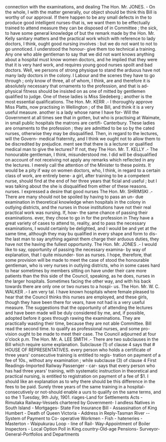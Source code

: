 <!-- PageNumber="1901.7" --> connection with the examinations, and dealing The Hon. Mr. JONES. - On the whole, I with the matter generally, our object should be think this Bill is worthy of our approval. If there happen to be any small defects in the to produce good intelligent nurses-that is, we want them to be effectually trained to attend measure they can be disposed of in Committee ; the sick, to have some general knowledge of but the remark made by the Hon. Mr. Kelly sanitary matters and the practical work which with reference to lady doctors, I think, ought good nursing involves : but we do not want to not to go unnoticed. I understood the honour- give them too technical a training. Any one who able gentleman to say that we did not want knows anything about a hospital must know women doctors, and he implied that they were that it is very hard work, and requires young good nurses spoilt and bad doctors. Well, we persons of strong physique to stand the arduous have not many lady doctors in the colony. I Labour and the scenes they have to go through ; only know of three, all of whom, I think, are and therefore it is absolutely necessary that ornaments to the profession, and that is ad- physical fitness should be insisted on as one of mitted by gentlemen qualified to judge. One of these ladies is Miss Siedeberg ; another is the most essential qualifications. The Hon. Mr. KERR .- I thoroughly approve Miss Platts, now practising in Wellington ; of the Bill, and think it is a very useful measure. another is a lady whose name I have for- Will the Government at all times see that in gotten, but who is practising at Waimate, in small public hospitals the matrons are certifi- Canterbury. These ladies are ornaments to the profession ; they are admitted to be so by the cated nurses, otherwise they may be disqualified. Then, in regard to the lectures, will the Govern- medical fraternity, and I think we ought not to allow them to be discredited by prejudice. ment see that there is a lecturer or qualified medical man to give the lectures? If not, they The Hon. Mr. T. KELLY .- The honourable gentleman, I think, misunderstood me. I did will be disqualified on account of not receiving not apply any remarks which reflected in any the lectures. I merely call the attention of the Minister to these points. It would be a pity if way on women doctors, who, I think, in regard to a certain class of work, are entirely bene- a girl, after training to be a competent nurse, should find at the end of her three years that ficial and useful ; but I was talking about the she is disqualified from either of these reasons. nurses. I expressed a desire that good nurses The Hon. Mr. SHRIMSKI .- There are many should not be spoiled by having to pass an un- due examination in theoretical knowledge when hospitals in the colony in outlying districts, and the nurses in those institutions have not their real practical work was nursing. If, how- the same chance of passing their examinations. ever, they chose to go in for the profession in They have a great variety of cases to attend to, reality, and to pass the necessary examinations, I would certainly be delighted, and I would be and yet at the same time, although they may bu qualified in every shape and form to dis- the last man to say anything against them charge their arduous duties, they have not the having the fullest opportunity. The Hon. Mr. JONES .- I would like to say, opportunity of passing the necessary examina- by way of explanation, that I quite misunder- tion as nurses. I hope, therefore, that some provision will be made to meet the case of stood the honourable gentleman, who is very nurses in outlying districts, who in some cases hard to hear sometimes by members sitting on have under their care more patients than the this side of the Council, speaking, as he does, nurses in the larger hospitals. Sometimes facing the other way, and with his back towards there are only one or two nurses to a hospi- us. The Hon. Mr. W. C. WALKER .- I am very tal. I have known hospitals where female pleased to hear that the Council thinks this nurses are employed, and these girls, though they have been there for vears, have not had is a very useful measure. The suggestions that the opportunity of attending the lectures and have been made will be duly considered by me, and, if possible, adopted before it goes through rawing the examinations. They are practically wasting their time, because they are not able Committee. Bill read the second time. to qualify as professional nurses, and some pro- vision ought to be made to meet their case. The Council adjourned at four o'clock p.m. The Hon. Mr. A. LEE SMITH .- There are two subclauses in the Bill which require some explanation. Subclause (1) of clause 4 says that # HOUSE OF REPRESENTATIVES. every person who holds a certificate of three years' consecutive training is entitled to regis- tration on payment of a fee of 10s., without any examination ; while subclause (3) of clause 4 First Readings-Imported Railway Passenger - car- says that every person who has had three years' training, with systematic instruction in theoretical and practical nursing, is entitled to registration on payment of a fee of $1. I should like an explanation as to why there should be this difference in the fees to be paid. Surely three years of the same training in a hospital-consecutively or not-should enable a uurs to qualify on the same terms, and so the 1 Tuesday, 9th July, 1901. riages-Land for Settlements Acts - Rimutaka Railway-Vessels chartered by Government- I andless Natives in South Island - Mortgages- State Fire Insurance Bill - Assassination of King Humbert - Death of Queen Victoria - Address in Reply-Tasman River -- System of Payment to Co- operative Workmen - Fish - hateneries - Masterton - Waipukurau Loop - line of Rail- Way-Appointment of Boiler Inspectors - Local Option Poll in King.country-Old-age Pensions- Surveyor-General-Portfolios and Departments 